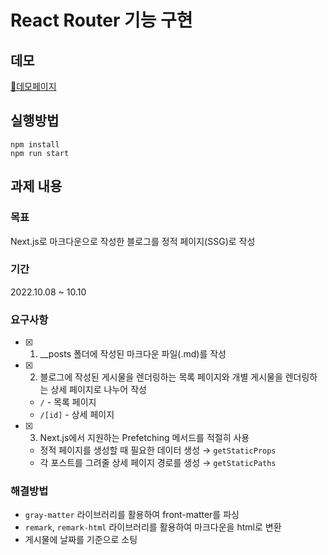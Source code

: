 # React Router 기능 구현

## 데모

[🚀데모페이지](https://glittering-madeleine-0389e3.netlify.app/)

## 실행방법

```
npm install
npm run start
```

## 과제 내용

### 목표

Next.js로 마크다운으로 작성한 블로그를 정적 페이지(SSG)로 작성

### 기간

2022.10.08 ~ 10.10

### 요구사항

- [x] 1. \_\_posts 폴더에 작성된 마크다운 파일(.md)를 작성

- [x] 2. 블로그에 작성된 게시물을 렌더링하는 목록 페이지와 개별 게시물을 렌더링하는 상세 페이지로 나누어 작성

  - `/` - 목록 페이지
  - `/[id]` - 상세 페이지

- [x] 3. Next.js에서 지원하는 Prefetching 메서드를 적절히 사용
  - 정적 페이지를 생성할 때 필요한 데이터 생성 → `getStaticProps`
  - 각 포스트를 그려줄 상세 페이지 경로를 생성 → `getStaticPaths`

### 해결방법

- `gray-matter` 라이브러리를 활용하여 front-matter를 파싱
- `remark`, `remark-html` 라이브러리를 활용하여 마크다운을 html로 변환
- 게시물에 날짜를 기준으로 소팅
